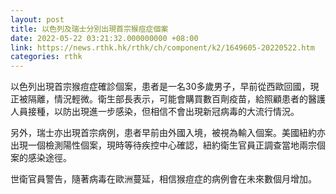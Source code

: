 ```yaml
---
layout: post
title: 以色列及瑞士分別出現首宗猴痘症個案
date: 2022-05-22 03:21:32.000000000 +08:00
link: https://news.rthk.hk/rthk/ch/component/k2/1649605-20220522.htm
categories: rthk
---
```


以色列出現首宗猴痘症確診個案，患者是一名30多歲男子，早前從西歐回國，現正被隔離，情況輕微。衛生部長表示，可能會購買數百劑疫苗，給照顧患者的醫護人員接種，以防出現進一步感染，但相信不會出現新冠病毒的大流行情況。

另外，瑞士亦出現首宗病例，患者早前由外國入境，被視為輸入個案。美國紐約亦出現一個檢測陽性個案，現時等待疾控中心確認，紐約衛生官員正調查當地兩宗個案的感染途徑。

世衛官員警告，隨著病毒在歐洲蔓延，相信猴痘症的病例會在未來數個月增加。
